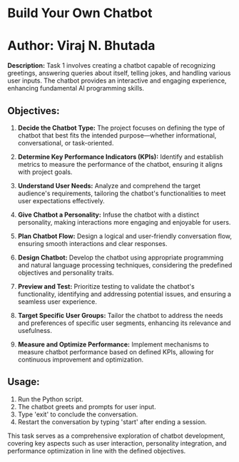 # Build Your Own Chatbot 

# Author: Viraj N. Bhutada

**Description:**
Task 1 involves creating a chatbot capable of recognizing greetings, answering queries about itself, telling jokes, and handling various user inputs. The chatbot provides an interactive and engaging experience, enhancing fundamental AI programming skills.

## Objectives:

1. **Decide the Chatbot Type:** The project focuses on defining the type of chatbot that best fits the intended purpose—whether informational, conversational, or task-oriented.

2. **Determine Key Performance Indicators (KPIs):** Identify and establish metrics to measure the performance of the chatbot, ensuring it aligns with project goals.

3. **Understand User Needs:** Analyze and comprehend the target audience's requirements, tailoring the chatbot's functionalities to meet user expectations effectively.

4. **Give Chatbot a Personality:** Infuse the chatbot with a distinct personality, making interactions more engaging and enjoyable for users.

5. **Plan Chatbot Flow:** Design a logical and user-friendly conversation flow, ensuring smooth interactions and clear responses.

6. **Design Chatbot:** Develop the chatbot using appropriate programming and natural language processing techniques, considering the predefined objectives and personality traits.

7. **Preview and Test:** Prioritize testing to validate the chatbot's functionality, identifying and addressing potential issues, and ensuring a seamless user experience.

8. **Target Specific User Groups:** Tailor the chatbot to address the needs and preferences of specific user segments, enhancing its relevance and usefulness.

9. **Measure and Optimize Performance:** Implement mechanisms to measure chatbot performance based on defined KPIs, allowing for continuous improvement and optimization.

## Usage:

1. Run the Python script.
2. The chatbot greets and prompts for user input.
3. Type 'exit' to conclude the conversation.
4. Restart the conversation by typing 'start' after ending a session.

This task serves as a comprehensive exploration of chatbot development, covering key aspects such as user interaction, personality integration, and performance optimization in line with the defined objectives.

